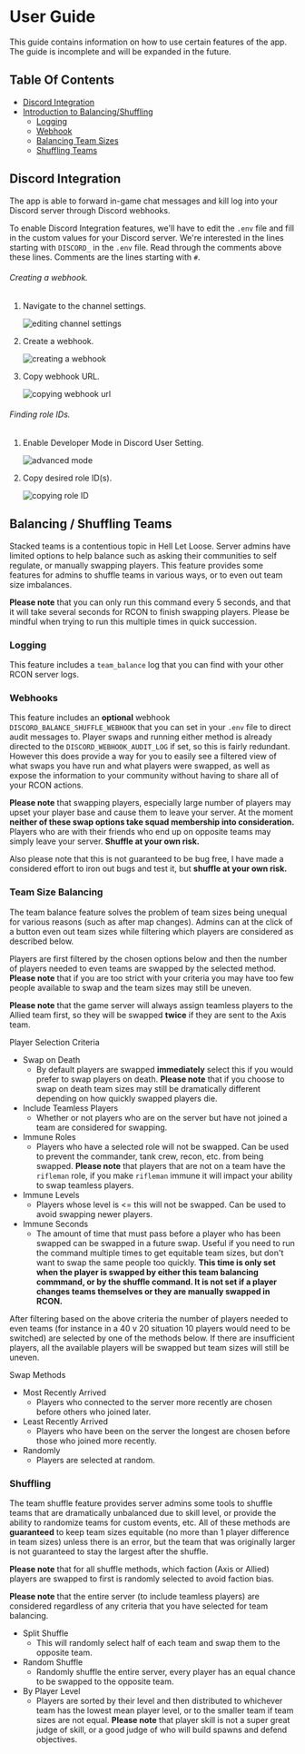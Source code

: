 # User Guide

This guide contains information on how to use certain features of the app.
The guide is incomplete and will be expanded in the future.

## Table Of Contents

* [Discord Integration](#Discord-Integration)
* [Introduction to Balancing/Shuffling](#balancing--shuffling-teams)
    * [Logging](#logging)
    * [Webhook](#webhooks)
    * [Balancing Team Sizes](#team-size-balancing)
    * [Shuffling Teams](#shuffling)

## Discord Integration

The app is able to forward in-game chat messages and kill log into your
Discord server through Discord webhooks.

To enable Discord Integration features, we'll have to edit the `.env` file
and fill in the custom values for your Discord server.
We're interested in the lines starting with `DISCORD_` in the `.env` file.
Read through the comments above these lines. Comments are the lines starting with `#`.

###### Creating a webhook.

1. Navigate to the channel settings.

    ![editing channel settings](images/userguide_discord_edit_channel.png)

2. Create a webhook.

    ![creating a webhook](images/userguide_discord_create_webhook.png)
    
3. Copy webhook URL.

    ![copying webhook url](images/userguide_discord_copy_webhook_url.png)

###### Finding role IDs.

1. Enable Developer Mode in Discord User Setting.

    ![advanced mode](images/userguide_discord_advanced_mode.png)
    
2. Copy desired role ID(s).

    ![copying role ID](images/userguide_discord_get_copy_role_id.png)

## Balancing / Shuffling Teams

Stacked teams is a contentious topic in Hell Let Loose. Server admins have limited options to help balance such as asking their communities to self regulate, or manually swapping players. This feature provides some features for admins to shuffle teams in various ways, or to even out team size imbalances.

**Please note** that you can only run this command every 5 seconds, and that it will take several seconds for RCON to finish swapping players. Please be mindful when trying to run this multiple times in quick succession.

### Logging

This feature includes a `team_balance` log that you can find with your other RCON server logs.

### Webhooks

This feature includes an **optional** webhook `DISCORD_BALANCE_SHUFFLE_WEBHOOK` that you can set in your `.env` file to direct audit messages to. Player swaps and running either method is already directed to the `DISCORD_WEBHOOK_AUDIT_LOG` if set, so this is fairly redundant. However this does provide a way for you to easily see a filtered view of what swaps you have run and what players were swapped, as well as expose the information to your community without having to share all of your RCON actions.

**Please note** that swapping players, especially large number of players may upset your player base and cause them to leave your server.  At the moment **neither of these swap options take squad membership into consideration.** Players who are with their friends who end up on opposite teams may simply leave your server.  **Shuffle at your own risk.**

Also please note that this is not guaranteed to be bug free, I have made a considered effort to iron out bugs and test it, but **shuffle at your own risk.**

### Team Size Balancing

The team balance feature solves the problem of team sizes being unequal for various reasons (such as after map changes). Admins can at the click of a button even out team sizes while filtering which players are considered as described below.

Players are first filtered by the chosen options below and then the number of players needed to even teams are swapped by the selected method. **Please note** that if you are too strict with your criteria you may have too few people available to swap and the team sizes may still be uneven.

**Please note** that the game server will always assign teamless players to the Allied team first, so they will be swapped **twice** if they are sent to the Axis team.

Player Selection Criteria
* Swap on Death
   * By default players are swapped **immediately** select this if you would prefer to swap players on death. **Please note** that if you choose to swap on death team sizes may still be dramatically different depending on how quickly swapped players die.
* Include Teamless Players
   * Whether or not players who are on the server but have not joined a team are considered for swapping.
* Immune Roles
   * Players who have a selected role will not be swapped. Can be used to prevent the commander, tank crew, recon, etc. from being swapped. **Please note** that players that are not on a team have the `rifleman` role, if you make `rifleman` immune it will impact your ability to swap teamless players.
* Immune Levels
   * Players whose level is <= this will not be swapped. Can be used to avoid swapping newer players.
* Immune Seconds
   * The amount of time that must pass before a player who has been swapped can be swapped in a future swap. Useful if you need to run the command multiple times to get equitable team sizes, but don't want to swap the same people too quickly. **This time is only set when the player is swapped by either this team balancing commmand, or by the shuffle command. It is not set if a player changes teams themselves or they are manually swapped in RCON.**

After filtering based on the above criteria the number of players needed to even teams (for instance in a 40 v 20 situation 10 players would need to be switched) are selected
by one of the methods below. If there are insufficient players, all the available players will be swapped but team sizes will still be uneven.

Swap Methods
* Most Recently Arrived
   * Players who connected to the server more recently are chosen before others who joined later.
* Least Recently Arrived
   * Players who have been on the server the longest are chosen before those who joined more recently.
* Randomly
   * Players are selected at random. 

### Shuffling

The team shuffle feature provides server admins some tools to shuffle teams that are dramatically unbalanced due to skill level, or provide the ability to randomize teams for custom events, etc. All of these methods are **guaranteed** to keep team sizes equitable (no more than 1 player difference in team sizes) unless there is an error, but the team that was originally larger is not guaranteed to stay the largest after the shuffle.

**Please note** that for all shuffle methods, which faction (Axis or Allied) players are swapped to first is randomly selected to avoid faction bias.

**Please note** that the entire server (to include teamless players) are considered regardless of any criteria that you have selected for team balancing.

* Split Shuffle
   * This will randomly select half of each team and swap them to the opposite team.
* Random Shuffle
   * Randomly shuffle the entire server, every player has an equal chance to be swapped to the opposite team.
* By Player Level
   * Players are sorted by their level and then distributed to whichever team has the lowest mean player level, or to the smaller team if team sizes are not equal.  **Please note** that player skill is not a super great judge of skill, or a good judge of who will build spawns and defend objectives.